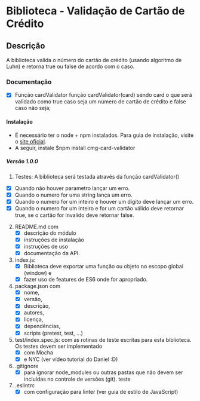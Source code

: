 # Biblioteca - Validação de Cartão de Crédito

## Descrição
A biblioteca valida o número do cartão de crédito (usando algoritmo de Luhn) e retorna true ou false de acordo com o caso.

### Documentação
- [x] Função cardValidator função cardValidator(card) sendo card o que será validado como true caso seja um número de cartão de crédito e false caso não seja;

#### Instalação
- É necessário ter o node + npm instalados. Para guia de instalação, visite o [site oficial](https://nodejs.org/en/download/).
- A seguir, instale $npm install cmg-card-validator

##### Versão 1.0.0
1. Testes: A biblioteca será testada através da função cardValidator()
- [x] Quando não houver parametro lançar um erro.
- [x] Quando o numero for uma string lança um erro.
- [x] Quando o numero for um inteiro e houver um digito deve lançar um erro.
- [x] Quando o numero for um inteiro e for um cartão válido deve retornar true, se o cartão for invalido deve retornar false.

2. README.md com
      - [x] descrição do módulo
      - [x] instruções de instalação
      - [x] instruções de uso
      - [x] documentação da API.
3. index.js:
      - [x] Biblioteca deve exportar uma função ou objeto no escopo global (window) e
      - [x] fazer uso de features de ES6 onde for apropriado.
4. package.json com
      - [x] nome,
      - [x] versão,
      - [x] descrição,
      - [x] autores,
      - [x] licença,
      - [x] dependências,
      - [x] scripts (pretest, test, ...)
5. test/index.spec.js: com as rotinas de teste escritas para esta biblioteca. Os testes devem ser implementado
      - [x] com Mocha
      - [x] e NYC (ver vídeo tutorial do Daniel :D)
6. .gitignore
      - [x] para ignorar node_modules ou outras pastas que não devem ser incluídas no controle de versões (git).
teste
7. .eslintrc
    - [x] com configuração para linter (ver guia de estilo de JavaScript)
